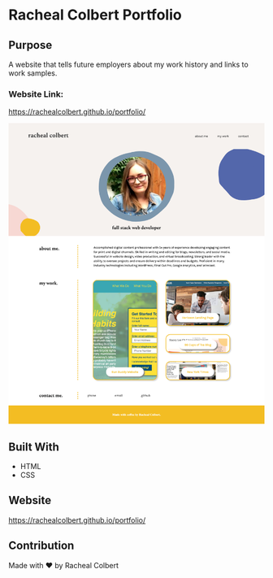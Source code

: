 # Racheal Colbert Portfolio

## Purpose

A website that tells future employers about my work history and links to work samples.

### **Website Link:**

https://rachealcolbert.github.io/portfolio/

![](assets/images/portfolio.png)

## Built With

- HTML
- CSS

## Website

https://rachealcolbert.github.io/portfolio/

## Contribution

Made with ❤️ by Racheal Colbert
